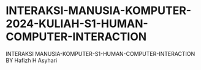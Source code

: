 # INTERAKSI-MANUSIA-KOMPUTER-2024-KULIAH-S1-HUMAN-COMPUTER-INTERACTION
INTERAKSI MANUSIA-KOMPUTER-S1-HUMAN-COMPUTER-INTERACTION BY Hafizh H Asyhari 
